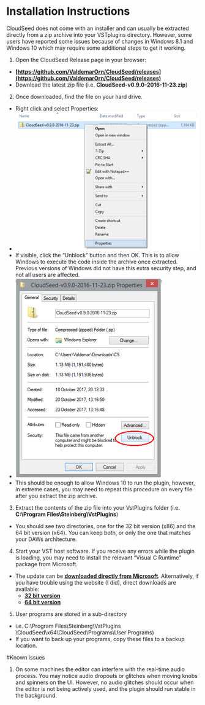 # Installation Instructions

CloudSeed does not come with an installer and can usually be extracted directly from a zip archive into your VSTplugins directory. However, some users have reported some issues because of changes in Windows 8.1 and Windows 10 which may require some additional steps to get it working.

1. Open the CloudSeed Release page in your browser:
  * **[https://github.com/ValdemarOrn/CloudSeed/releases](https://github.com/ValdemarOrn/CloudSeed/releases)**
  * Download the latest zip file (i.e. **CloudSeed-v0.9.0-2016-11-23.zip**)
2. Once downloaded, find the file on your hard drive.
  * Right click and select Properties: 
  * ![](Properties.png)
  * If visible, click the “Unblock” button and then OK. This is to allow Windows to execute the code inside the archive once extracted. Previous versions of Windows did not have this extra security step, and not all users are affected.
  * ![](Unblock.png)
  * This should be enough to allow Windows 10 to run the plugin, however, in extreme cases, you may need to repeat this procedure on every file after you extract the zip archive.
3. Extract the contents of the zip file into your VstPlugins folder (i.e. **C:\Program Files\Steinberg\VstPlugins**)
  * You should see two directories, one for the 32 bit version (x86) and the 64 bit version (x64). You can keep both, or only the one that matches your DAWs architecture. 
4. Start your VST host software. If you receive any errors while the plugin is loading, you may need to install the relevant “Visual C Runtime” package from Microsoft.
  * The update can be **[downloaded directly from Microsoft](https://www.microsoft.com/en-us/download/details.aspx?id=48145)**. Alternatively, if you have trouble using the website (I did), direct downloads are available:
    * **[32 bit version](http://download.microsoft.com/download/9/3/F/93FCF1E7-E6A4-478B-96E7-D4B285925B00/vc_redist.x86.exe)**
    * **[64 bit version](http://download.microsoft.com/download/9/3/F/93FCF1E7-E6A4-478B-96E7-D4B285925B00/vc_redist.x64.exe)** 
5. User programs are stored in a sub-directory 
  * i.e. C:\Program Files\Steinberg\VstPlugins \CloudSeed\x64\CloudSeed\Programs\User Programs\)
  * If you want to back up your programs, copy these files to a backup location.

#Known issues

1. On some machines the editor can interfere with the real-time audio process. You may notice audio dropouts or glitches when moving knobs and spinners on the UI. However, no audio glitches should occur when the editor is not being actively used, and the plugin should run stable in the background.

